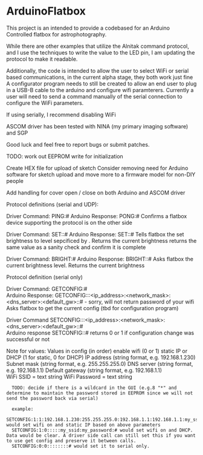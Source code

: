 # ArduinoFlatbox
This project is an intended to provide a codebased for an Arduino Controlled flatbox for astrophotography.

While there are other examples that utilize the Alnitak command protocol, and I use the techniques to write the
value to the LED pin, I am updating the protocol to make it readable.

Additionally, the code is intended to allow the user to select WiFi or serial based communications, in the current alpha stage, they both work just fine
A configurator program needs to still be created to allow an end user to plug in a USB-B cable to the arduino and configure wifi paramterers. Currently a user will
need to send a command manually of the serial connection to configure the WiFi parameters.

If using serially, I recommend disabling WiFi

ASCOM driver has been tested with NINA (my primary imaging software) and SGP


Good luck and feel free to report bugs or submit patches.


TODO: work out EEPROM write for initialization

Create HEX file for upload of sketch
Consider removing need for Arduino software for sketch upload and move more to a firmware model for non-DIY people

Add handling for cover open / close on both Arduino and ASCOM driver



Protocol definitions (serial and UDP):

Driver Command: PING:#
Arduino Response: PONG:# 
Confirms a flatbox device supporting the protocol is on the other side


Driver Command: SET:<int>:#
Arduino Response: SET:<int>:#
Tells flatbox the set brightness to level sepcificed by <int>. Returns the current brightness returns the same value as a sanity check and confirm it is complete

Driver Command: BRIGHT:#
Arduino Response: BRIGHT:<int>:#
Asks flatbox the current brightness level. Returns the current brightness


Protocol definition (serial only)

Driver Command: GETCONFIG:#             
Arduino Response: GETCONFIG:<int>:<int>:<ip_address>:<network_mask>:<dns_server>:<default_gw>:<ssid>:# - sorry, will not return password of your wifi
Asks flatbox to get the current config (tbd for configuration program)  
  
Driver Command SETCONFIG:<int>:<int>:<ip_address>:<network_mask>:<dns_server>:<default_gw>:<ssid>:<password>#                      
Arduino response SETCONFIG:<int>:#    returns 0 or 1 if configuration change was successful or not



Note for values:
      Values in config (in order)
      <int> enable wifi (0 or 1)
      <int> static IP or DHCP (1 for static, 0 for DHCP)
      <strinig>IP address (string format, e.g. 192.168.1.230)
      <string>Subnet mask (string format, e.g. 255.255.255.0)
      <string>DNS server (string format, e.g. 192.168.1.1)
      <string>Default gateway (string format, e.g. 192.168.1.1)      
      <string>WiFi SSID = text string
      <string>WiFi Password = text string

      TODO: decide if there is a wildcard in the GUI (e.g.8 "*" and determine to maintain the password stored in EEPROM since we will not send the password back via serial)

      example:
      SETCONFIG:1:1:192.168.1.230:255.255.255.0:192.168.1.1:192.168.1.1:my_ssid:my_password:# would set wifi on and static IP based on above parameters
      SETCONFIG:1:0:::::my_ssid:my_password:# would set wifi on and DHCP. Data would be clear. A driver side call can still set this if you want to use get config and preserve it between calls.
      SETCONFIG:0:0::::::::# would set it to serial only.
